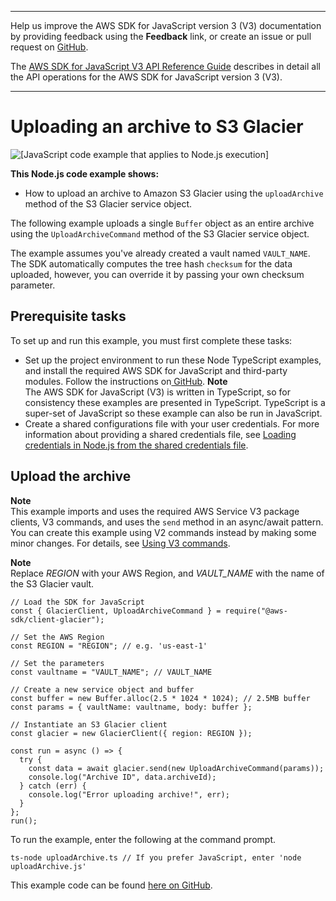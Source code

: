 --------

Help us improve the AWS SDK for JavaScript version 3 \(V3\) documentation by providing feedback using the **Feedback** link, or create an issue or pull request on [GitHub](https://github.com/awsdocs/aws-sdk-for-javascript-v3)\.

 The [AWS SDK for JavaScript V3 API Reference Guide](https://docs.aws.amazon.com/AWSJavaScriptSDK/v3/latest/index.html) describes in detail all the API operations for the AWS SDK for JavaScript version 3 \(V3\)\.

--------

# Uploading an archive to S3 Glacier<a name="glacier-example-uploadarchive"></a>

![\[JavaScript code example that applies to Node.js execution\]](http://docs.aws.amazon.com/sdk-for-javascript/v3/developer-guide/images/nodeicon.png)

**This Node\.js code example shows:**
+ How to upload an archive to Amazon S3 Glacier using the `uploadArchive` method of the S3 Glacier service object\.

The following example uploads a single `Buffer` object as an entire archive using the `UploadArchiveCommand` method of the S3 Glacier service object\.

The example assumes you've already created a vault named `VAULT_NAME`\. The SDK automatically computes the tree hash `checksum` for the data uploaded, however, you can override it by passing your own checksum parameter\.

## Prerequisite tasks<a name="glacier-example-uploadarchive-prerequisites"></a>

To set up and run this example, you must first complete these tasks:
+ Set up the project environment to run these Node TypeScript examples, and install the required AWS SDK for JavaScript and third\-party modules\. Follow the instructions on[ GitHub](https://github.com/awsdocs/aws-doc-sdk-examples/tree/master/javascriptv3/example_code/glacier/README.md)\.
**Note**  
The AWS SDK for JavaScript \(V3\) is written in TypeScript, so for consistency these examples are presented in TypeScript\. TypeScript is a super\-set of JavaScript so these example can also be run in JavaScript\.
+ Create a shared configurations file with your user credentials\. For more information about providing a shared credentials file, see [Loading credentials in Node\.js from the shared credentials file](loading-node-credentials-shared.md)\.

## Upload the archive<a name="glacier-example-uploadarchive-code"></a>

**Note**  
This example imports and uses the required AWS Service V3 package clients, V3 commands, and uses the `send` method in an async/await pattern\. You can create this example using V2 commands instead by making some minor changes\. For details, see [Using V3 commands](welcome.md#using_v3_commands)\.

**Note**  
Replace *REGION* with your AWS Region, and *VAULT\_NAME* with the name of the S3 Glacier vault\.

```
// Load the SDK for JavaScript
const { GlacierClient, UploadArchiveCommand } = require("@aws-sdk/client-glacier");

// Set the AWS Region
const REGION = "REGION"; // e.g. 'us-east-1'

// Set the parameters
const vaultname = "VAULT_NAME"; // VAULT_NAME

// Create a new service object and buffer
const buffer = new Buffer.alloc(2.5 * 1024 * 1024); // 2.5MB buffer
const params = { vaultName: vaultname, body: buffer };

// Instantiate an S3 Glacier client
const glacier = new GlacierClient({ region: REGION });

const run = async () => {
  try {
    const data = await glacier.send(new UploadArchiveCommand(params));
    console.log("Archive ID", data.archiveId);
  } catch (err) {
    console.log("Error uploading archive!", err);
  }
};
run();
```

To run the example, enter the following at the command prompt\.

```
ts-node uploadArchive.ts // If you prefer JavaScript, enter 'node uploadArchive.js'
```

This example code can be found [here on GitHub](https://github.com/awsdocs/aws-doc-sdk-examples/blob/master/javascriptv3/example_code/glacier/src/uploadArchive.ts)\.
